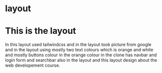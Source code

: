 # layout
# This is the layout
In this layout used tailwindcss and in the layout took picture from google and in the layout using mostly two text colours which is orange and white and mostly buttons colour in the orange colour in the clone has navbar and login form and searchbar also in the layout and this layout design about the web developement course.